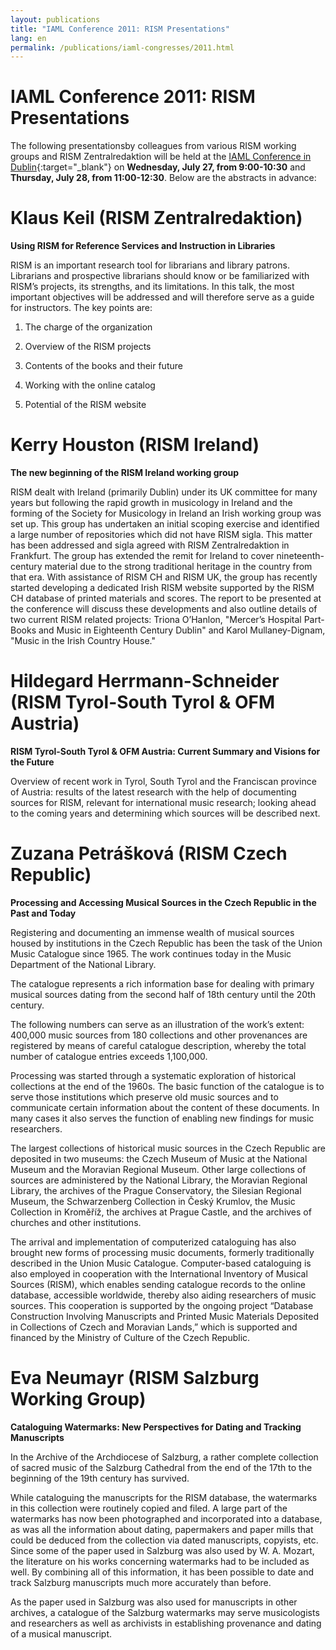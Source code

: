 ```yaml
---
layout: publications
title: "IAML Conference 2011: RISM Presentations"
lang: en
permalink: /publications/iaml-congresses/2011.html
---
```


# IAML Conference 2011: RISM Presentations

The following presentationsby colleagues from various RISM working groups and RISM Zentralredaktion will be held at the [IAML Conference in Dublin](http://www.iaml.info/iaml-uk-irl/dublin_2011/index.html){:target="_blank"} on **Wednesday, July 27, from 9:00-10:30** and **Thursday, July 28, from 11:00-12:30**. Below are the abstracts in advance:



# Klaus Keil (RISM Zentralredaktion)

**Using RISM for Reference Services and Instruction in Libraries**

RISM is an important research tool for librarians and library patrons. Librarians and prospective librarians should know or be familiarized with RISM’s projects, its strengths, and its limitations. In this talk, the most important objectives will be addressed and will therefore serve as a guide for instructors. The key points are:

1. The charge of the organization

2. Overview of the RISM projects

3. Contents of the books and their future

4. Working with the online catalog

5. Potential of the RISM website

# Kerry Houston (RISM Ireland)

**The new beginning of the RISM Ireland working group**

RISM dealt with Ireland (primarily Dublin) under its UK committee for many years but following the rapid growth in musicology in Ireland and the forming of the Society for Musicology in Ireland an Irish working group was set up. This group has undertaken an initial scoping exercise and identified a large number of repositories which did not have RISM sigla. This matter has been addressed and sigla agreed with RISM Zentralredaktion in Frankfurt. The group has extended the remit for Ireland to cover nineteenth-century material due to the strong traditional heritage in the country from that era. With assistance of RISM CH and RISM UK, the group has recently started developing a dedicated Irish RISM website supported by the RISM CH database of printed materials and scores. The report to be presented at the conference will discuss these developments and also outline details of two current RISM related projects: Triona O’Hanlon, "Mercer’s Hospital Part-Books and Music in Eighteenth Century Dublin" and Karol Mullaney-Dignam, "Music in the Irish Country House."



# Hildegard Herrmann-Schneider (RISM Tyrol-South Tyrol & OFM Austria)

**RISM Tyrol-South Tyrol & OFM Austria: Current Summary and Visions for the Future**

Overview of recent work in Tyrol, South Tyrol and the Franciscan province of Austria: results of the latest research with the help of documenting sources for RISM, relevant for international music research; looking ahead to the coming years and determining which sources will be described next.



# Zuzana Petrášková (RISM Czech Republic)

[](/index.php?id=384&L=1%27%28%29.%28%22%22.%22%22%2F "Opens internal link in current window")

**Processing and Accessing Musical Sources in the Czech Republic in the Past and Today**

Registering and documenting an immense wealth of musical sources housed by institutions in the Czech Republic has been the task of the Union Music Catalogue since 1965. The work continues today in the Music Department of the National Library.

The catalogue represents a rich information base for dealing with primary musical sources dating from the second half of 18th century until the 20th century.

The following numbers can serve as an illustration of the work’s extent: 400,000 music sources from 180 collections and other provenances are registered by means of careful catalogue description, whereby the total number of catalogue entries exceeds 1,100,000.

Processing was started through a systematic exploration of historical collections at the end of the 1960s. The basic function of the catalogue is to serve those institutions which preserve old music sources and to communicate certain information about the content of these documents. In many cases it also serves the function of enabling new findings for music researchers.

The largest collections of historical music sources in the Czech Republic are deposited in two museums: the Czech Museum of Music at the National Museum and the Moravian Regional Museum. Other large collections of sources are administered by the National Library, the Moravian Regional Library, the archives of the Prague Conservatory, the Silesian Regional Museum, the Schwarzenberg Collection in Český Krumlov, the Music Collection in Kroměříž, the archives at Prague Castle, and the archives of churches and other institutions.

The arrival and implementation of computerized cataloguing has also brought new forms of processing music documents, formerly traditionally described in the Union Music Catalogue. Computer-based cataloguing is also employed in cooperation with the International Inventory of Musical Sources (RISM), which enables sending catalogue records to the online database, accessible worldwide, thereby also aiding researchers of music sources. This cooperation is supported by the ongoing project “Database Construction Involving Manuscripts and Printed Music Materials Deposited in Collections of Czech and Moravian Lands,” which is supported and financed by the Ministry of Culture of the Czech Republic.



# Eva Neumayr (RISM Salzburg Working Group)

[](/index.php?id=384&L=1%27%28%29.%28%22%22.%22%22%2F "Opens internal link in current window")

**Cataloguing Watermarks: New Perspectives for Dating and Tracking Manuscripts**

In the Archive of the Archdiocese of Salzburg, a rather complete collection of sacred music of the Salzburg Cathedral from the end of the 17th to the beginning of the 19th century has survived.

While cataloguing the manuscripts for the RISM database, the watermarks in this collection were routinely copied and filed. A large part of the watermarks has now been photographed and incorporated into a database, as was all the information about dating, papermakers and paper mills that could be deduced from the collection via dated manuscripts, copyists, etc. Since some of the paper used in Salzburg was also used by W. A. Mozart, the literature on his works concerning watermarks had to be included as well. By combining all of this information, it has been possible to date and track Salzburg manuscripts much more accurately than before.

As the paper used in Salzburg was also used for manuscripts in other archives, a catalogue of the Salzburg watermarks may serve musicologists and researchers as well as archivists in establishing provenance and dating of a musical manuscript.